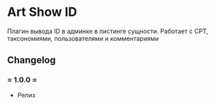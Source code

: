# Art Show ID

Плагин вывода ID в админке в листинге сущности. Работает с CPT, таксономиями, пользователями и комментариями

## Changelog

### = 1.0.0 =
* Релиз
